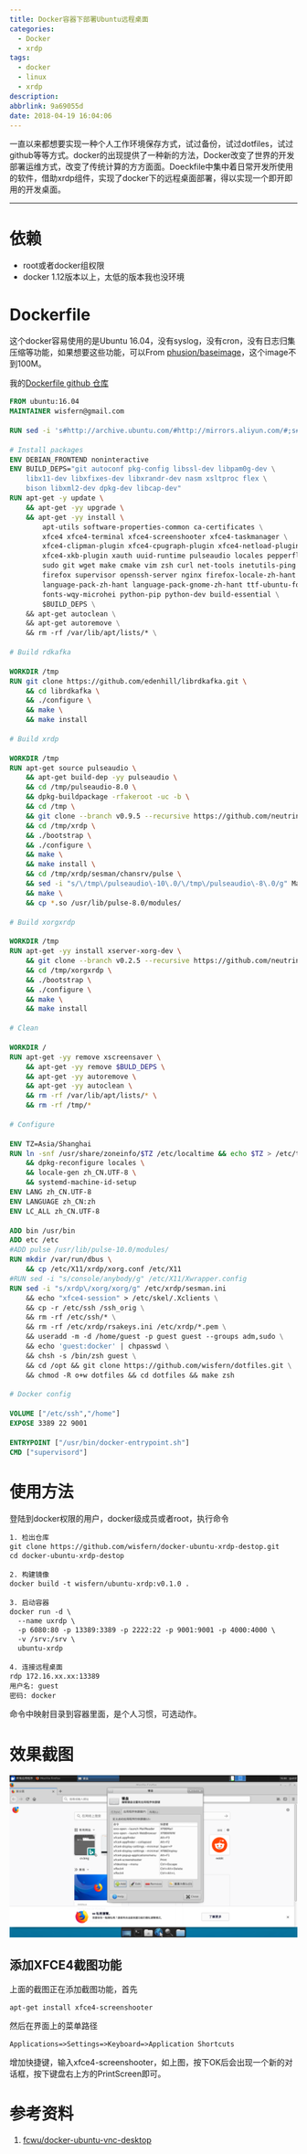 ```yaml
---
title: Docker容器下部署Ubuntu远程桌面
categories:
  - Docker
  - xrdp
tags:
  - docker
  - linux
  - xrdp
description: 
abbrlink: 9a69055d
date: 2018-04-19 16:04:06
---
```

一直以来都想要实现一种个人工作环境保存方式，试过备份，试过dotfiles，试过github等等方式。docker的出现提供了一种新的方法，Docker改变了世界的开发部署运维方式，改变了传统计算的方方面面。Doeckfile中集中着日常开发所使用的软件，借助xrdp组件，实现了docker下的远程桌面部署，得以实现一个即开即用的开发桌面。

<!-- more -->
* * *

# 依赖
 - root或者docker组权限
 - docker 1.12版本以上，太低的版本我也没环境



# Dockerfile

这个docker容易使用的是Ubuntu 16.04，没有syslog，没有cron，没有日志归集压缩等功能，如果想要这些功能，可以From [phusion/baseimage](https://github.com/phusion/baseimage-docker)，这个image不到100M。

我的[Dockerfile github 仓库](https://github.com/wisfern/docker-ubuntu-xrdp-destop.git)

```dockerfile
FROM ubuntu:16.04
MAINTAINER wisfern@gmail.com

RUN sed -i 's#http://archive.ubuntu.com/#http://mirrors.aliyun.com/#;s#http://security.ubuntu.com/#http://mirrors.aliyun.com/#;s/# deb-src/deb-src/g' /etc/apt/sources.list

# Install packages
ENV DEBIAN_FRONTEND noninteractive
ENV BUILD_DEPS="git autoconf pkg-config libssl-dev libpam0g-dev \
    libx11-dev libxfixes-dev libxrandr-dev nasm xsltproc flex \
    bison libxml2-dev dpkg-dev libcap-dev"
RUN apt-get -y update \
    && apt-get -yy upgrade \
    && apt-get -yy install \ 
        apt-utils software-properties-common ca-certificates \
        xfce4 xfce4-terminal xfce4-screenshooter xfce4-taskmanager \
        xfce4-clipman-plugin xfce4-cpugraph-plugin xfce4-netload-plugin \
        xfce4-xkb-plugin xauth uuid-runtime pulseaudio locales pepperflashplugin-nonfree \
        sudo git wget make cmake vim zsh curl net-tools inetutils-ping \
        firefox supervisor openssh-server nginx firefox-locale-zh-hant \
        language-pack-zh-hant language-pack-gnome-zh-hant ttf-ubuntu-font-family \
        fonts-wqy-microhei python-pip python-dev build-essential \
        $BUILD_DEPS \
    && apt-get autoclean \
    && apt-get autoremove \
    && rm -rf /var/lib/apt/lists/* \

# Build rdkafka

WORKDIR /tmp
RUN git clone https://github.com/edenhill/librdkafka.git \
    && cd librdkafka \
    && ./configure \
    && make \
    && make install 

# Build xrdp

WORKDIR /tmp
RUN apt-get source pulseaudio \
    && apt-get build-dep -yy pulseaudio \
    && cd /tmp/pulseaudio-8.0 \
    && dpkg-buildpackage -rfakeroot -uc -b \
    && cd /tmp \
    && git clone --branch v0.9.5 --recursive https://github.com/neutrinolabs/xrdp.git \
    && cd /tmp/xrdp \
    && ./bootstrap \
    && ./configure \
    && make \
    && make install \
    && cd /tmp/xrdp/sesman/chansrv/pulse \
    && sed -i "s/\/tmp\/pulseaudio\-10\.0/\/tmp\/pulseaudio\-8\.0/g" Makefile \
    && make \
    && cp *.so /usr/lib/pulse-8.0/modules/

# Build xorgxrdp

WORKDIR /tmp
RUN apt-get -yy install xserver-xorg-dev \
    && git clone --branch v0.2.5 --recursive https://github.com/neutrinolabs/xorgxrdp.git \
    && cd /tmp/xorgxrdp \
    && ./bootstrap \
    && ./configure \
    && make \
    && make install

# Clean 

WORKDIR /
RUN apt-get -yy remove xscreensaver \
    && apt-get -yy remove $BULD_DEPS \
    && apt-get -yy autoremove \
    && apt-get -yy autoclean \
    && rm -rf /var/lib/apt/lists/* \
    && rm -rf /tmp/*

# Configure

ENV TZ=Asia/Shanghai
RUN ln -snf /usr/share/zoneinfo/$TZ /etc/localtime && echo $TZ > /etc/timezone \
    && dpkg-reconfigure locales \
    && locale-gen zh_CN.UTF-8 \
    && systemd-machine-id-setup
ENV LANG zh_CN.UTF-8
ENV LANGUAGE zh_CN:zh
ENV LC_ALL zh_CN.UTF-8

ADD bin /usr/bin
ADD etc /etc
#ADD pulse /usr/lib/pulse-10.0/modules/
RUN mkdir /var/run/dbus \
    && cp /etc/X11/xrdp/xorg.conf /etc/X11
#RUN sed -i "s/console/anybody/g" /etc/X11/Xwrapper.config
RUN sed -i "s/xrdp\/xorg/xorg/g" /etc/xrdp/sesman.ini
    && echo "xfce4-session" > /etc/skel/.Xclients \
    && cp -r /etc/ssh /ssh_orig \
    && rm -rf /etc/ssh/* \
    && rm -rf /etc/xrdp/rsakeys.ini /etc/xrdp/*.pem \
    && useradd -m -d /home/guest -p guest guest --groups adm,sudo \
    && echo 'guest:docker' | chpasswd \
    && chsh -s /bin/zsh guest \
    && cd /opt && git clone https://github.com/wisfern/dotfiles.git \
    && chmod -R o+w dotfiles && cd dotfiles && make zsh

# Docker config

VOLUME ["/etc/ssh","/home"]
EXPOSE 3389 22 9001

ENTRYPOINT ["/usr/bin/docker-entrypoint.sh"]
CMD ["supervisord"]
```



# 使用方法

登陆到docker权限的用户，docker级成员或者root，执行命令

```shell
1. 检出仓库
git clone https://github.com/wisfern/docker-ubuntu-xrdp-destop.git
cd docker-ubuntu-xrdp-destop

2. 构建镜像
docker build -t wisfern/ubuntu-xrdp:v0.1.0 .

3. 启动容器
docker run -d \
  --name uxrdp \
  -p 6080:80 -p 13389:3389 -p 2222:22 -p 9001:9001 -p 4000:4000 \
  -v /srv:/srv \
  ubuntu-xrdp
  
4. 连接远程桌面
rdp 172.16.xx.xx:13389
用户名: guest
密码: docker
```

命令中映射目录到容器里面，是个人习惯，可选动作。



# 效果截图

![screenshot](docker-ubuntu-xrdp/screenshot.png)



## 添加XFCE4截图功能

上面的截图正在添加截图功能，首先

```shell
apt-get install xfce4-screenshooter
```

然后在界面上的菜单路径

```shell
Applications=>Settings=>Keyboard=>Application Shortcuts
```

增加快捷键，输入xfce4-screenshooter，如上图，按下OK后会出现一个新的对话框，按下键盘右上方的PrintScreen即可。



# 参考资料

1. [fcwu/docker-ubuntu-vnc-desktop](https://github.com/fcwu/docker-ubuntu-vnc-desktop)